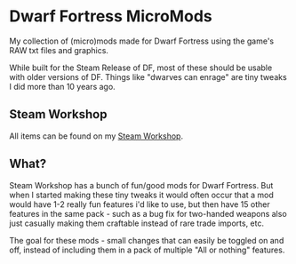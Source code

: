 # Dwarf Fortress MicroMods
My collection of (micro)mods made for Dwarf Fortress using the game's RAW txt files and graphics.

While built for the Steam Release of DF, most of these should be usable with older versions of DF. Things like "dwarves can enrage" are tiny tweaks I did more than 10 years ago.

## Steam Workshop
All items can be found on my [Steam Workshop](https://steamcommunity.com/id/hellgoo/myworkshopfiles/?appid=975370).

## What?
Steam Workshop has a bunch of fun/good mods for Dwarf Fortress. But when I started making these tiny tweaks it would often occur that a mod would have 1-2 really fun features i'd like to use, but then have 15 other features in the same pack - such as a bug fix for two-handed weapons also just casually making them craftable instead of rare trade imports, etc.

The goal for these mods - small changes that can easily be toggled on and off, instead of including them in a pack of multiple "All or nothing" features.

